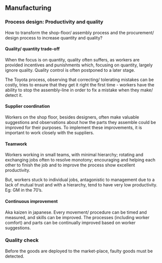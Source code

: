 ## Manufacturing

### Process design: Productivity and quality

How to transform the shop-floor/ assembly process and the procurement/ design process to increase quantity and quality?

#### Quality/ quantity trade-off

When the focus is on quantity, quality often suffers, as workers are provided incentives and punishments which, focusing on quantity, largely ignore quality. Quality control is often postponed to a later stage.

The Toyota process, observing that correcting/ tolerating mistakes can be costly, tries to ensure that they get it right the first time - workers have the ability to stop the assembly-line in order to fix a mistake when they make/ detect it.

#### Supplier coordination

Workers on the shop floor, besides designers, often make valuable suggestions and observations about how the parts they assemble could be improved for their purposes. To implement these improvements, it is important to work closely with the suppliers.

#### Teamwork

Workers working in small teams, with minimal hierarchy; rotating and exchanging jobs often to resolve monotony; encouraging and helping each other to finish the job and to improve the process show excellent productivity.

But, workers stuck to individual jobs, antagonistic to management due to a lack of mutual trust and with a hierarchy, tend to have very low productivity. Eg: GM in the 70’s.

#### Continuous improvement

Aka kaizen in japanese. Every movement/ procedure can be timed and measured, and skills can be improved. The processes (including worker comfort) and parts can be continually improved based on worker suggestions.

### Quality check

Before the goods are deployed to the market-place, faulty goods must be detected.
